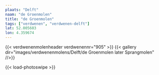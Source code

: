 ```yaml
---
plaats: "Delft"
naam: "de Groenmolen"
title: "de Groenmolen"
tags: ["verdwenen", "verdwenen-delft"]
lat: 52.005603 
lon: 4.359674
---
```

{{< verdwenenmolenheader verdwenennr="905" >}}
{{< gallery dir="images/verdwenenmolens/Delft/de Groenmolen later Sprangmolen" //>}}

{{< load-photoswipe >}}
